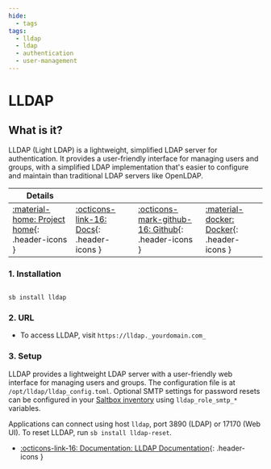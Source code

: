 ```yaml
---
hide:
  - tags
tags:
  - lldap
  - ldap
  - authentication
  - user-management
---
```


# LLDAP

## What is it?

LLDAP (Light LDAP) is a lightweight, simplified LDAP server for authentication. It provides a user-friendly interface for managing users and groups, with a simplified LDAP implementation that's easier to configure and maintain than traditional LDAP servers like OpenLDAP.

| Details     |             |             |             |
|-------------|-------------|-------------|-------------|
| [:material-home: Project home](https://github.com/lldap/lldap){: .header-icons } | [:octicons-link-16: Docs](https://github.com/lldap/lldap/blob/main/README.md){: .header-icons } | [:octicons-mark-github-16: Github](https://github.com/lldap/lldap){: .header-icons } | [:material-docker: Docker](https://hub.docker.com/r/nitnelave/lldap){: .header-icons }|

### 1. Installation

``` shell

sb install lldap

```

### 2. URL

- To access LLDAP, visit `https://lldap._yourdomain.com_`

### 3. Setup

LLDAP provides a lightweight LDAP server with a user-friendly web interface for managing users and groups. The configuration file is at `/opt/lldap/lldap_config.toml`. Optional SMTP settings for password resets can be configured in your [Saltbox inventory](../saltbox/inventory/index.md) using `lldap_role_smtp_*` variables.

Applications can connect using host `lldap`, port 3890 (LDAP) or 17170 (Web UI). To reset LLDAP, run `sb install lldap-reset`.

- [:octicons-link-16: Documentation: LLDAP Documentation](https://github.com/lldap/lldap/blob/main/README.md){: .header-icons }
